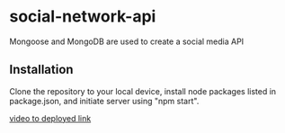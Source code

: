 # social-network-api
Mongoose and MongoDB are used to create a social media API 

## Installation 
Clone the repository to your local device, install node packages listed in package.json, and initiate server using "npm start".

[video to deployed link](https://drive.google.com/file/d/11Qj0rfcQVxiLg_sOOK-gJdiYw2wqxLbC/view)
